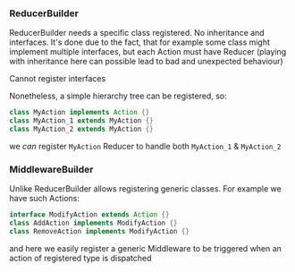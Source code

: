 ### ReducerBuilder
ReducerBuilder needs a specific class registered. No inheritance and interfaces. It's done
due to the fact, that for example some class might implement multiple interfaces, but each Action
must have Reducer (playing with inheritance here can possible lead to bad and unexpected behaviour)

Cannot register interfaces

Nonetheless, a simple hierarchy tree can be registered, so:
```java
class MyAction implements Action {}
class MyAction_1 extends MyAction {}
class MyAction_2 extends MyAction {}
```
we _can_ register `MyAction` Reducer to handle both `MyAction_1` & `MyAction_2`


### MiddlewareBuilder
Unlike ReducerBuilder allows registering generic classes. For example we have such Actions:
```java
interface ModifyAction extends Action {}
class AddAction implements ModifyAction {}
class RemoveAction implements ModifyAction {}
```
and here we easily register a generic Middleware to be triggered when an action of registered type is dispatched
